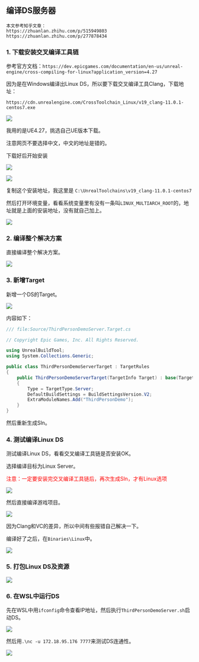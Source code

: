 ## 编译DS服务器

    本文参考知乎文章：
    https://zhuanlan.zhihu.com/p/515949803 
    https://zhuanlan.zhihu.com/p/277878434

### 1. 下载安装交叉编译工具链

参考官方文档：`https://dev.epicgames.com/documentation/en-us/unreal-engine/cross-compiling-for-linux?application_version=4.27`

因为是在Windows编译出Linux DS，所以要下载交叉编译工具Clang，下载地址：

    https://cdn.unrealengine.com/CrossToolchain_Linux/v19_clang-11.0.1-centos7.exe

![](../../imgs/ue/build_linux_ds/ue_doc_clang_download.jpg)

我用的是UE4.27，挑选自己UE版本下载。

注意网页不要选择中文，中文的地址是错的。

下载好后开始安装

![](../../imgs/ue/build_linux_ds/install_clang.jpg)

![](../../imgs/ue/build_linux_ds/install_dir.jpg)

复制这个安装地址，我这里是 `C:\UnrealToolchains\v19_clang-11.0.1-centos7`

然后打开环境变量，看看系统变量里有没有一条叫`LINUX_MULTIARCH_ROOT`的，地址就是上面的安装地址，没有就自己加上。

![](../../imgs/ue/build_linux_ds/clang_env.jpg)

### 2. 编译整个解决方案

直接编译整个解决方案。

![](../../imgs/ue/build_linux_ds/build_solution.jpg)

### 3. 新增Target

新增一个DS的Target。

![](../../imgs/ue/build_linux_ds/ds_target.jpg)

内容如下：

```c#
/// file:Source/ThirdPersonDemoServer.Target.cs

// Copyright Epic Games, Inc. All Rights Reserved.

using UnrealBuildTool;
using System.Collections.Generic;

public class ThirdPersonDemoServerTarget : TargetRules
{
	public ThirdPersonDemoServerTarget(TargetInfo Target) : base(Target)
	{
		Type = TargetType.Server;
		DefaultBuildSettings = BuildSettingsVersion.V2;
		ExtraModuleNames.Add("ThirdPersonDemo");
	}
}
```

然后重新生成Sln。

### 4. 测试编译Linux DS

测试编译Linux DS，看看交叉编译工具链是否安装OK。

选择编译目标为Linux Server。

<font color=red>注意：一定要安装完交叉编译工具链后，再次生成Sln，才有Linux选项</font>

![](../../imgs/ue/build_linux_ds/choose_linux_platform.jpg)

然后直接编译游戏项目。

![](../../imgs/ue/build_linux_ds/build_linux_ds.jpg)

因为Clang和VC的差异，所以中间有些报错自己解决一下。

编译好了之后，在`Binaries\Linux`中。

![](../../imgs/ue/build_linux_ds/build_linux_ds_success.jpg)


### 5. 打包Linux DS及资源

![](../../imgs/ue/build_linux_ds/build_linux_ds_profile_done.jpg)

### 6. 在WSL中运行DS

先在WSL中用`ifconfig`命令查看IP地址，然后执行`ThirdPersonDemoServer.sh`启动DS。

![](../../imgs/ue/build_linux_ds/wsl2_run_ds_sh.jpg)

然后用`.\nc -u 172.18.95.176 7777`来测试DS连通性。

![](../../imgs/ue/build_linux_ds/nc_test_ds_running.jpg)





